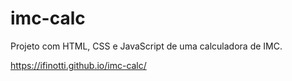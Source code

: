 # imc-calc

Projeto com HTML, CSS e JavaScript de uma calculadora de IMC.

https://ifinotti.github.io/imc-calc/
